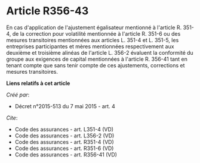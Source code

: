 # Article R356-43

En cas d'application de l'ajustement égalisateur mentionné à l'article R. 351-4, de la correction pour volatilité mentionnée
à l'article R. 351-6 ou des mesures transitoires mentionnées aux articles L. 351-4 et L. 351-5, les entreprises participantes
et mères mentionnées respectivement aux deuxième et troisième alinéas de l'article L. 356-2 évaluent la conformité du groupe
aux exigences de capital mentionnées à l'article R. 356-41 tant en tenant compte que sans tenir compte de ces ajustements,
corrections et mesures transitoires.

**Liens relatifs à cet article**

_Créé par_:

  - Décret n°2015-513 du 7 mai 2015 - art. 4

_Cite_:

  - Code des assurances - art. L351-4 (VD)
  - Code des assurances - art. L356-2 (VD)
  - Code des assurances - art. R351-4 (VD)
  - Code des assurances - art. R351-6 (VD)
  - Code des assurances - art. R356-41 (VD)
